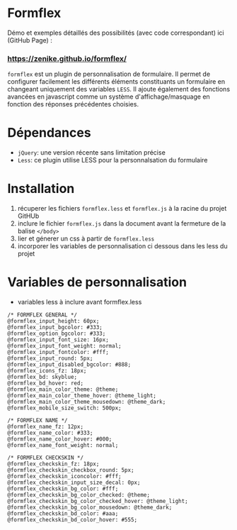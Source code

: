 # Formflex
Démo et exemples détaillés des possibilités (avec code correspondant) ici (GitHub Page) :
### https://zenike.github.io/formflex/
`formflex` est un plugin de personnalisation de formulaire. Il permet de configurer facilement les différents éléments constituants un formulaire en changeant uniquement des variables `LESS`.
Il ajoute également des fonctions avancées en javascript comme un système d'affichage/masquage en fonction des réponses précédentes choisies.

# Dépendances
- `jQuery`: une version récente sans limitation précise
- `Less`: ce plugin utilise LESS pour la personnalsation du formulaire

# Installation
1. récuperer les fichiers `formflex.less` et `formflex.js` à la racine du projet GitHUb
2. inclure le fichier `formflex.js` dans la document avant la fermeture de la balise `</body>`
3. lier et génerer un css à partir de `formflex.less`
4. incorporer les variables de personnalisation ci dessous dans les less du projet

# Variables de personnalisation
- variables less à inclure avant formflex.less
```less
/* FORMFLEX GENERAL */
@formflex_input_height: 60px;
@formflex_input_bgcolor: #333;
@formflex_option_bgcolor: #333;
@formflex_input_font_size: 16px;
@formflex_input_font_weight: normal;
@formflex_input_fontcolor: #fff;
@formflex_input_round: 5px;
@formflex_input_disabled_bgcolor: #888;
@formflex_icons_fz: 18px;
@formflex_bd: skyblue;
@formflex_bd_hover: red;
@formflex_main_color_theme: @theme;
@formflex_main_color_theme_hover: @theme_light;
@formflex_main_color_theme_mousedown: @theme_dark;
@formflex_mobile_size_switch: 500px;

/* FORMFLEX NAME */
@formflex_name_fz: 12px;
@formflex_name_color: #333;
@formflex_name_color_hover: #000;
@formflex_name_font_weight: normal;

/* FORMFLEX CHECKSKIN */
@formflex_checkskin_fz: 18px;
@formflex_checkskin_checkbox_round: 5px;
@formflex_checkskin_iconcolor: #fff;
@formflex_checkskin_input_size_decal: 0px;
@formflex_checkskin_bg_color: #fff;
@formflex_checkskin_bg_color_checked: @theme;
@formflex_checkskin_bg_color_checked_hover: @theme_light;
@formflex_checkskin_bg_color_mousedown: @theme_dark;
@formflex_checkskin_bd_color: #aaa;
@formflex_checkskin_bd_color_hover: #555;
```
